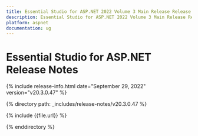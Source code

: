 ```yaml
---
title: Essential Studio for ASP.NET 2022 Volume 3 Main Release Release Notes  
description: Essential Studio for ASP.NET 2022 Volume 3 Main Release Release Notes  
platform: aspnet
documentation: ug
---
```


# Essential Studio for ASP.NET  Release Notes  

{% include release-info.html date="September 29, 2022"  version="v20.3.0.47" %} 

{% directory path: _includes/release-notes/v20.3.0.47 %}

{% include {{file.url}} %}

{% enddirectory %}